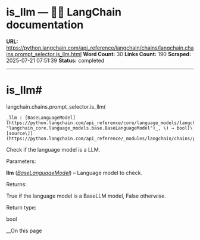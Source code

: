 # is_llm — 🦜🔗 LangChain  documentation

**URL:** https://python.langchain.com/api_reference/langchain/chains/langchain.chains.prompt_selector.is_llm.html
**Word Count:** 30
**Links Count:** 190
**Scraped:** 2025-07-21 07:51:39
**Status:** completed

---

# is\_llm\#

langchain.chains.prompt\_selector.is\_llm\(

    _llm : [BaseLanguageModel](https://python.langchain.com/api_reference/core/language_models/langchain_core.language_models.base.BaseLanguageModel.html#langchain_core.language_models.base.BaseLanguageModel "langchain_core.language_models.base.BaseLanguageModel")_, \) → bool[\[source\]](https://python.langchain.com/api_reference/_modules/langchain/chains/prompt_selector.html#is_llm)\#     

Check if the language model is a LLM.

Parameters:     

**llm** \([_BaseLanguageModel_](https://python.langchain.com/api_reference/core/language_models/langchain_core.language_models.base.BaseLanguageModel.html#langchain_core.language_models.base.BaseLanguageModel "langchain_core.language_models.base.BaseLanguageModel")\) – Language model to check.

Returns:     

True if the language model is a BaseLLM model, False otherwise.

Return type:     

bool

__On this page